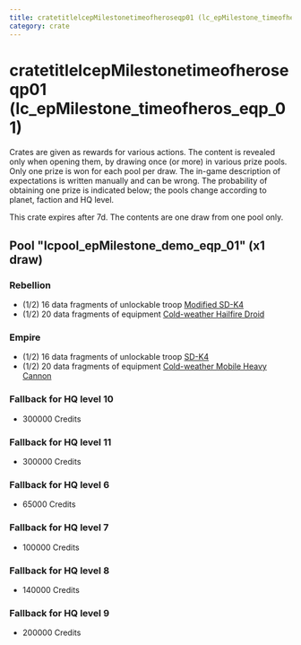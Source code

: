 ```yaml
---
title: cratetitlelcepMilestonetimeofheroseqp01 (lc_epMilestone_timeofheros_eqp_01)
category: crate
---
```


# cratetitlelcepMilestonetimeofheroseqp01 (lc_epMilestone_timeofheros_eqp_01)

Crates are given as rewards for various actions. The content is revealed only when opening them, by drawing once (or more) in various prize pools. Only one prize is won for each pool per draw. The in-game description of expectations is written manually and can be wrong. The probability of obtaining one prize is indicated below; the pools change according to planet, faction and HQ level.

This crate expires after 7d. The contents are one draw from one pool only.

## Pool "lcpool_epMilestone_demo_eqp_01" (x1 draw)

### Rebellion

  * (1/2) 16 data fragments of unlockable troop [Modified SD-K4](HeroRebelSpiderDroid)
  * (1/2) 20 data fragments of equipment [Cold-weather Hailfire Droid](eqpRebelArcticHailfire)

### Empire

  * (1/2) 16 data fragments of unlockable troop [SD-K4](HeroEmpireSpiderDroid)
  * (1/2) 20 data fragments of equipment [Cold-weather Mobile Heavy Cannon](eqpEmpireArcticMHC)

### Fallback for HQ level 10

  * 300000 Credits

### Fallback for HQ level 11

  * 300000 Credits

### Fallback for HQ level 6

  * 65000 Credits

### Fallback for HQ level 7

  * 100000 Credits

### Fallback for HQ level 8

  * 140000 Credits

### Fallback for HQ level 9

  * 200000 Credits